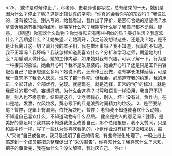 5.25、
或许是时候停止了，邓老师、史老师也都写过，总有结束的一天，她们是因为什么才停止了呢？这是比较认真的字吧。“你真的会看你写的东西吗？”我说过的，没有被记住。别人写的，给我看过，我作出了评价，是否符合她的期望呢？水草告诉我她有相同的经历。她期望什么呢？我期望什么呢？我自己都不记得。疑惑。
《期望》你喜欢什么动物？你觉得和它有哪些相似的质？美好生活？我喜欢什么？我期望什么？让她失望／让她离开，我之前没想过这些，还是我？她，是不是让我离开这一切？离开我的本子们，我在做坏事吗？我不知道，我真的不知道。我不正常吗？我坏吗？我该怎样知道我喜欢什么？分析和学习老师，期望她的什么？期望别人做什么，她的工作内容，如果她对我有兴趣，可以了解一下，行为是一种接受的象征，她会开心吗？我不是故意装的。她会开心吗？还是只是工作内容配合自己？应该想这么多吗？她说不的，还有作业没做，没有学长怎样延续，可是我一直忘不了我令人厌恶，谁来了都一样吧，但我会，必须道守我的约定，我的承诺：全部开放，全部优行，兑现。就是现在。就是选择，正常的“好”的标准，就是我反对的那个吧，妄想好吧。为什么会这样？书写和语言一样没用，我自己不记得，别人也不愿意看。结果是这样，让老师操心，别人，坏！没有过，负作内，在口是地，发泄，农风垃圾，黄心写下的只是浪费时间精力的垃圾。
2、是否要结尾？暂停，逻辑上有漏洞，依托解决吧，暂停：
老师我不知道我喜欢什么动物，不知道自己喜欢什么，不知道动物有什么品质。
健全是完人的意足吗？健康，是美好的意足吗？我其实不知道我怎么改善自己，那个总结报告，我不太赞同，只是和高中作一样，写了一些认为你喜欢看见的，小组作业没有线下见面和采访，每人“采访”自己或舍友，我只是说明了自己的情况，有些夸张化处理了，一晚上线上搞定到一个成员那把总整理促出了“采访报告”，你喜欢什么？我喜欢什么？未知，把子的事做完，我在做什么？没法解释，我讨厌自己。
停止！
